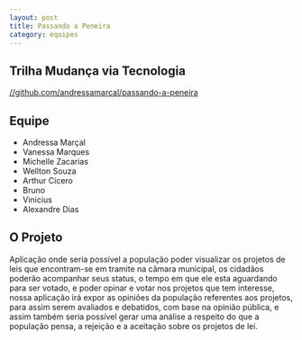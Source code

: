 ```yaml
---
layout: post
title: Passando a Peneira
category: equipes
---
```


## Trilha Mudança via Tecnologia

[//github.com/andressamarcal/passando-a-peneira](https://github.com/andressamarcal/passando-a-peneira)

## Equipe

*	Andressa Marçal
*	Vanessa Marques
*	Michelle Zacarias
*	Wellton Souza
*	Arthur Cicero
*	Bruno
*	Vinicius
*	Alexandre Dias

## O Projeto

Aplicação onde seria possível a população poder visualizar os projetos de leis que encontram-se em tramite na câmara municipal, os cidadãos poderão acompanhar seus status, o tempo em que ele esta aguardando para ser votado, e poder opinar e votar nos projetos que tem interesse, nossa aplicação irá expor as opiniões da população referentes aos projetos, para assim serem avaliados e debatidos, com base na opinião pública, e assim também seria possível gerar uma análise a respeito do que a população pensa, a rejeição e a aceitação sobre os projetos de lei.
